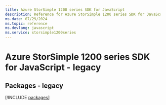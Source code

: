 ```yaml
---
title: Azure StorSimple 1200 series SDK for JavaScript
description: Reference for Azure StorSimple 1200 series SDK for JavaScript
ms.date: 07/29/2024
ms.topic: reference
ms.devlang: javascript
ms.service: storsimple1200series
---
```

# Azure StorSimple 1200 series SDK for JavaScript - legacy
## Packages - legacy
[!INCLUDE [packages](storsimple-1200-series-index.md)]